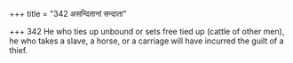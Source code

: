 +++
title = "342 असन्दितानां सन्दाता"

+++
342	He who ties up unbound or sets free tied up (cattle of other men), he who takes a slave, a horse, or a carriage will have incurred the guilt of a thief.